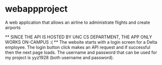 # webappproject
A web application that allows an airline to administrate flights and create airports

** SINCE THE API IS HOSTED BY UNC CS DEPARTMENT, THE APP ONLY WORKS ON-CAMPUS :( **
The website starts with a login screen for a Delta employee. The login button click makes an API request and if successful then the next page loads. The username and password that can be used for my project is yyz1928 (both username and password).
